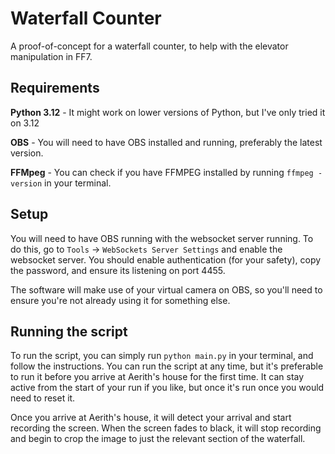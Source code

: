 # Waterfall Counter

A proof-of-concept for a waterfall counter, to help with the elevator manipulation in FF7.

## Requirements

**Python 3.12** - 
It might work on lower versions of Python, but I've only tried it on 3.12

**OBS** - You will need to have OBS installed and running, preferably the latest version.

**FFMpeg** - You can check if you have FFMPEG installed by running `ffmpeg -version` in your terminal.

## Setup
You will need to have OBS running with the websocket server running. 
To do this, go to `Tools` -> `WebSockets Server Settings` and enable the websocket server. 
You should enable authentication (for your safety), copy the password, and ensure its listening on port 4455.

The software will make use of your virtual camera on OBS, so you'll need to ensure you're not already using it for something else.

## Running the script
To run the script, you can simply run `python main.py` in your terminal, and follow the instructions.
You can run the script at any time, but it's preferable to run it before you arrive at Aerith's house for the first time.
It can stay active from the start of your run if you like, but once it's run once you would need to reset it.

Once you arrive at Aerith's house, it will detect your arrival and start recording the screen. When the screen fades to black,
it will stop recording and begin to crop the image to just the relevant section of the waterfall.